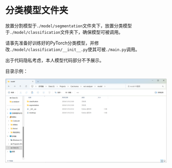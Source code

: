 # 分类模型文件夹

放置分割模型于`./model/segmentation`文件夹下，放置分类模型于`./model/classification`文件夹下，确保模型可被调用。

请事先准备好训练好的PyTorch分类模型，并修改`./model/classification/__init__.py`使其可被`./main.py`调用。

出于代码隐私考虑，本人模型代码部分不予展示。

目录示例：

![权重文件](../../.github/模型文件.png)